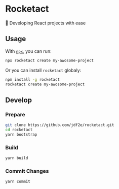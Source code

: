 # Rocketact
🚀 Developing React projects with ease

## Usage

With [`npx`](https://blog.npmjs.org/post/162869356040/introducing-npx-an-npm-package-runner), you can run:

```bash
npx rocketact create my-awosome-project
```

Or you can install `rocketact` globaly:

```bash
npm install -g rocketact
rocketact create my-awosome-project
```


## Develop

### Prepare

```bash
git clone https://github.com/jdf2e/rocketact.git
cd rocketact
yarn bootstrap
```

### Build

```bash
yarn build
```

### Commit Changes

```bash
yarn commit
```